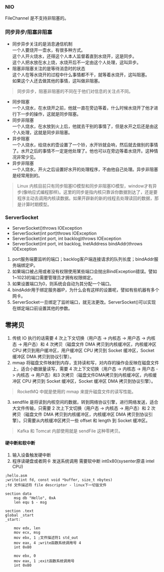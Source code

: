 ### NIO
FileChannel 是不支持非阻塞的。

### 同步异步/阻塞非阻塞
- 同步异步关注的是消息通信机制  
一个人要烧开一壶水，有很多种方式。  
这个人开火烧水，还得这个人本人监督着直到水烧开，这是同步。  
这个人把水放在水上烧，水烧开后不一定由这个人处理，这叫异步。
- 阻塞非阻塞关注的是等待消息时的状态  
这个人在等水烧开的过程中什么事情都不干，就等着水烧开，这叫阻塞。  
如果这个人还去做其他的事情，这叫做非阻塞。
> 同步异步，阻塞非阻塞的不同在于他们对信息的关注点不同。
- 同步阻塞  
一个人烧水，在水烧开之前，他就一直在旁边等着，什么时候水烧开了他才进行下一步的操作，这就是同步阻塞。
- 同步非阻塞  
一个人烧水，在水放到火上后，他就去干别的事情了，但是水开之后还是由这个人处理，这就是同步非阻塞。
- 异步阻塞  
一个人烧水，给烧水的壶设置了一个铃，水开铃就会响，然后就去做别的事情了。水开之后的事情不一定是他处理了。他也可以在旁边等着水烧开。这种情况非常少见。
- 异步非阻塞  
一个人烧水，开火之后设置好水开的处理程序，不由他自己处理。异步非阻塞是经常用到的。
> Linux 内核目前只有同步阻塞IO模型和同步非阻塞IO模型，window才有异步(像响应式编程那样)。这里的同步是指内核只靠诉你数据到达了，还是要程序主动去调用内核读数据。如果开辟新的新的线程去处理读回的数据，那是计算时期模型。
### ServerSocket
- ServerSocket()throws IOException
- ServerSocket(int port)throws IOException
- ServerSocket(int port, int backlog)throws IOException
- ServerSocket(int port, int backlog, InetAddress bindAddr)throws IOException
 1. port服务端要监听的端口；backlog客户端连接请求的队列长度；bindAddr服务端绑定IP。
 2. 如果端口被占用或者没有权限使用某些端口会抛出BindException错误。譬如1~1023的端口需要管理员才拥有权限绑定。
 3. 如果设置端口为0，则系统会自动为其分配一个端口。
 4. bindAddr用于绑定服务器IP，为什么会有这样的设置呢，譬如有些机器有多个网卡。
 5. ServerSocket一旦绑定了监听端口，就无法更改。ServerSocket()可以实现在绑定端口前设置其他的参数。
## 零拷贝
1. 传统 IO 执行的话需要 4 次上下文切换（用户态 -> 内核态 -> 用户态 -> 内核态 -> 用户态）和 4 次拷贝（磁盘文件 DMA 拷贝到内核缓冲区，内核缓冲区 CPU 拷贝到用户缓冲区，用户缓冲区 CPU 拷贝到 Socket 缓冲区，Socket 缓冲区 DMA 拷贝到协议引擎）。
2. mmap 将磁盘文件映射到内存，支持读和写，对内存的操作会反映在磁盘文件上，适合小数据量读写，需要 4 次上下文切换（用户态 -> 内核态 -> 用户态 -> 内核态 -> 用户态）和3 次拷贝（磁盘文件DMA拷贝到内核缓冲区，内核缓冲区 CPU 拷贝到 Socket 缓冲区，Socket 缓冲区 DMA 拷贝到协议引擎）。
 > RocketMQ 中就是使用的 mmap 来提升磁盘文件的读写性能。
3. sendfile 是将读到内核空间的数据，转到网络协议引擎，进行网络发送，适合大文件传输，只需要 2 次上下文切换（用户态 -> 内核态 -> 用户态）和 2 次拷贝（磁盘文件 DMA 拷贝到内核缓冲区，内核缓冲区 DMA 拷贝到协议引擎）。只需要从内核缓冲区拷贝一些 offset 和 length 到 Socket 缓冲区。
 > Kafka 和 Tomcat 内部使用就是 sendFile 这种零拷贝。
#### 硬中断和软中断
1. 输入设备触发硬中断
2. 程序读硬盘或者网卡 发送系统调用 需要软中断 int0x80(sysenter原语 intel CPU)

```
;hello.asm
;write(int fd, const void *buffer, size_t nbytes)
;fd 文件描述符 file descriptor - linux下一切皆文件
​
section data
    msg db "Hello", 0xA
    len equ $ - msg
​
section .text
global _start
_start:
​
    mov edx, len
    mov ecx, msg
    mov ebx, 1 ;文件描述符1 std_out
    mov eax, 4 ;write函数系统调用号 4
    int 0x80
​
    mov ebx, 0
    mov eax, 1 ;exit函数系统调用号
    int 0x80
```